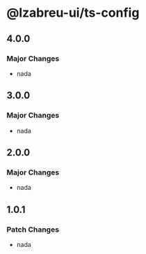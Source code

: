 # @lzabreu-ui/ts-config

## 4.0.0

### Major Changes

- nada

## 3.0.0

### Major Changes

- nada

## 2.0.0

### Major Changes

- nada

## 1.0.1

### Patch Changes

- nada
